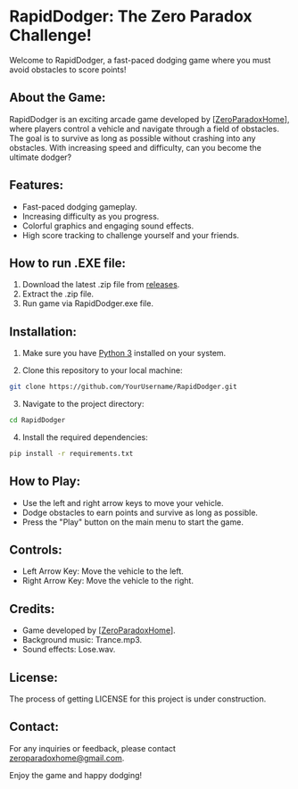 # RapidDodger: The Zero Paradox Challenge!

Welcome to RapidDodger, a fast-paced dodging game where you must avoid obstacles to score points! 

## About the Game:
RapidDodger is an exciting arcade game developed by [[ZeroParadoxHome](https://github.com/ZeroParadoxHome)], where players control a vehicle and navigate through a field of obstacles. The goal is to survive as long as possible without crashing into any obstacles. With increasing speed and difficulty, can you become the ultimate dodger?

## Features:
- Fast-paced dodging gameplay.
- Increasing difficulty as you progress.
- Colorful graphics and engaging sound effects.
- High score tracking to challenge yourself and your friends.

## How to run .EXE file:
1. Download the latest .zip file from [releases](https://github.com/ZeroParadoxHome/RapidDodger/releases).
2. Extract the .zip file.
3. Run game via RapidDodger.exe file.


## Installation:
1. Make sure you have [Python 3](https://www.python.org/downloads/) installed on your system.
   
3. Clone this repository to your local machine:

```bash
git clone https://github.com/YourUsername/RapidDodger.git
```

3. Navigate to the project directory:

```bash
cd RapidDodger
```
4. Install the required dependencies:

```bash
pip install -r requirements.txt
```

## How to Play:
- Use the left and right arrow keys to move your vehicle.
- Dodge obstacles to earn points and survive as long as possible.
- Press the "Play" button on the main menu to start the game.

## Controls:
- Left Arrow Key: Move the vehicle to the left.
- Right Arrow Key: Move the vehicle to the right.

## Credits:
- Game developed by [[ZeroParadoxHome](https://github.com/ZeroParadoxHome)].
- Background music: Trance.mp3.
- Sound effects: Lose.wav.

## License:
The process of getting LICENSE for this project is under construction.

## Contact:
For any inquiries or feedback, please contact [zeroparadoxhome@gmail.com](mailto:zeroparadoxhome@gmail.com).

Enjoy the game and happy dodging!
